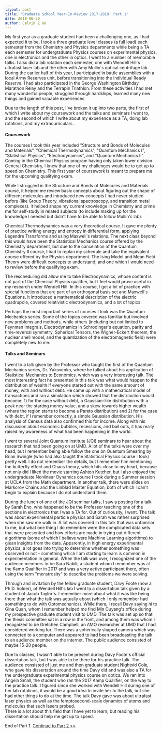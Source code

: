 ```yaml
---
layout: post
title: "Graduate School Year-In-Review 2017-2018: Part 1"
date: 2018-06-30
author: Calvin Z He
---
```


My first year as a graduate student had been a challenging one, as I had expected it to be.  I took a three graduate level classes (a full load) each semester
from the Chemistry and Physics departments while being a TA each semester for undergraduate Physics courses on experimental physics, one in electronics and
the other in optics.  I went to a number of memorable talks.  I also did a lab rotation each semester, one with Wendell Hill's ultrafast laser lab and the
other with Amy Mullin's optical centrifuge
lab.  During the earlier half of this year, I participated in battle assemblies with a local Army Reserves unit, before transitioning into the
Individual Ready Reserve.  I had also participated in the George Washington Birthday Marathon Relay and the Terrapin Triathlon.  From these activities
I had met many wonderful people, struggled through hardships, learned many new things and gained valuable experiences.

Due to the length of this post, I've broken it up into two parts, the first of which I write about my coursework and the talks and seminars I went to, and
the second of which I write about my experience as a TA, doing lab rotations, and my extracurriculars.

####  Coursework

The courses I took this year included "Structure and Bonds of Molecules and Materials", "Chemical Thermodynamics", "Quantum Mechanics I", "Statistical Physics",
"Electrodynamics", and "Quantum Mechanics II".  Coming in the Chemical Physics program having only taken lower division General Chemistry, I knew that one of
my challenges would be to get up to speed on Chemistry.  This first year of coursework is meant to prepare me for the upcoming qualifying exam.

While I struggled in the Structure and Bonds of Molecules and Materials course,
it helped me review basic concepts about figuring out the shape of different molecules and introduced new
concepts I had never studied before (like Group Theory, vibrational spectroscopy, and transition
metal complexes).  It helped shape my current knowledge in Chemistry and prime me for self-study in related subjects (to include making up for the 
knowledge I needed but didn't have to be able to follow Mullin's lab).

Chemical Thermodynamics was a very theoretical course.  It gave me plenty of practice writing energy and entropy in differential form, applying Legendre Transforms
and using Maxwell's relations.  The next class beyond this would have been the Statistical Mechanics course offered by the Chemistry department, but due to
the cancelation of the Quantum Chemistry II course, I had to replan my schedule and take the equivalent course offered by the Physics department.  The Ising Model
and Mean Field Theory were difficult concepts to understand, and one which I would need to review before the qualifying exam.

The rescheduling did allow me to take Electrodynamics, whose content is not part of the Chemical Physics qualifier, but I feel would prove useful in my
research under Wendell Hill.  In this course, I got a lot of practice with special functions that are part of an orthogonal basis set and Maxwell's Equations.
It introduced a mathematical description of the electric quadrupole, covered relativistic electrodynamics, and a lot of topics.

Perhaps the most important series of courses I took was the Quantum Mechanics series.  Some of the topics covered was familiar but involved new problems
and methods, while others (including but not limited to Feynman Integrals, Electrodynamics in Schrodinger's equation,
parity and time-reversal symmetry, Spherical Tensors, the Wigner-Eckert theorem, the nuclear shell model, and the quantization of the electromagnetic field)
were completely new to me.

#### Talks and Seminars

I went to a talk given by the Professor who taught the first of the Quantum Mechanics series, Dr. Yakovenko, where he talked about his application
of Statistical Mechanics to Economics, which was a very interesting talk.  The most interesting fact he presented in this talk was what would happen to the
distribution of wealth if everyone started out with the same amount of money, with and without debt.  He came up with a mathematical model of transactions and
ran a simulation which showed that the distribution would become: 1) for the case without debt, a Gaussian-like distribution with a peak near the starting money
value, and a skew towards higher wealth (where the region starts to become a Pareto distribution) and 2) for the case with debt, if I remember correctly, a
simple Gaussian distribution.  His analysis of Census data also confirmed this for income.  Along with his discussion about economic bubbles, recessions, and
bail outs, it has really raised my awareness of what had been happening in the world.

I went to several Joint Quantum Institute (JQI) seminars to hear about the research that had been going on at UMD.  A lot of the talks were over my head, but
I remember being able follow the one on Quantum Smearing by Brian Swingle (who had also taught the Statistical Physics course I took) pretty well.  I do not
remember the details, but I remember him mentioning the butterfly effect and Chaos theory, which hits close to my heart, because not only did I liked the
movie starring Ashton Kutcher, but I also enjoyed the undergraduate Nonlinear Dynamics course I took during a Summer session at UCLA from the Math department.
In another talk, there were slides on Markorov Chains and the Linblad Master Equation, both of which I can't begin to explain because I do not understand them.

During the lunch of one of the JQI seminar talks, I saw a posting for a talk by Sarah Eno, who happened to be the Professor teaching one of the sections in
electronics that I was a TA for.  Out of curiousity, I went.  The talk was about experimental particle physics and Sarah was rather surprised when she saw
me walk in.  A lot was covered in this talk that was
unfamiliar to me, but what one thing I do remember were the complicated data sets that were presented and how efforts are made in trying
out different algorithms (some of which I believe were Machine Learning algorithms) to glean insights from the data.  Apparently, in high energy experimental
physics, a lot goes into trying to determine whether something was observed or not - something which I am starting to learn is common in experimentation in
general.  When the talk was over, I recognized one of the audience members to be Sara Nabili, a student whom I remember was at the Kamp Qualifier in 2017
and was a very active participant there, often using the term "monstrosity" to describe the problems we were solving.

Through and invitation by the fellow graduate student, Davy Foote (now a Ph.D. holder), of Wendell Hill's lab I went to a dissertation talk given by a student
of Jacob Taylor's.  I remember more about what it was like being there than what the talk was actually about (which I only remember had something to do with
Optomechanics).  While there, I recall Davy saying hi to Gina Quan, whom I remember helped me find Min Ouyang's office during my prospective graduate student
visit to UMD.  The talk was set up so that the thesis committee sat in a row in the front, and among them was whom I recognized to be Gretchen Campbell, an
 AMO researcher at UMD that I had considered working for.  There was a spherically shaped camera which was connected to a computer and appeared to had been
 broadcasting the talk to an audience member on the internet.  The public audience consisted of maybe 15-20 people.
 
Due to classes, I wasn't able to be present during Davy Foote's official dissertation talk, but I was able to be there for his practice talk.  The audience
consisted of just me and then graduate student Nightvid Cole, who gave his dissertation around the time Davy did and was also a TA for the undergraduate
 experimental physics course on optics.  We ran into Angela Small, the student who ran the 2017 Kamp Qualifier, on the way to the practice talk.  I figured
 since she worked with Wendell Hill during one of her lab rotations, it would be a good idea to invite her to the talk, but she had other things to do at
 the time.  The talk Davy gave was about ultrafast laser physics as well as the femptosecond-scale dynamics of atoms and molecules that such lasers probed.  
 There is a lot about this field that I have yet to learn, but reading his dissertation should help me get up to speed.
 
 
End of Part 1.  [Continue to Part 2 >>](https://calvinzhe.github.io/blog/2018/06/30/year-in-review-2017-2018-part-2)

